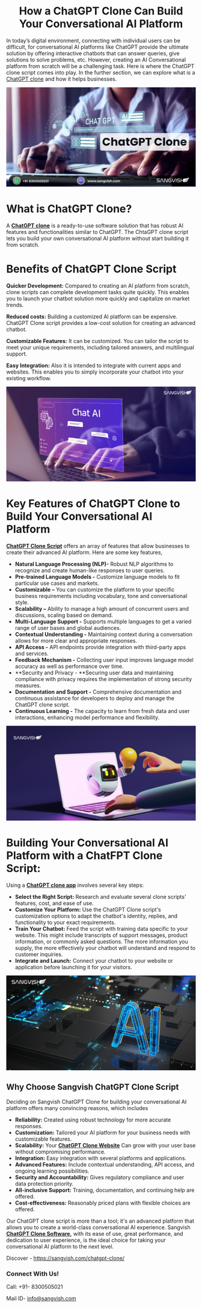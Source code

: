 <h1 align="center">How a ChatGPT Clone Can Build Your Conversational AI Platform</h1>


In today’s digital environment, connecting with individual users can be difficult, for conversational AI platforms like ChatGPT provide the ultimate solution by offering interactive chatbots that can answer queries, give solutions to solve problems, etc. However, creating an AI Conversational platform from scratch will be a challenging task. Here is where the ChatGPT clone script comes into play. In the further section, we can explore what is a[ ChatGPT clone](https://sangvish.com/chatgpt-clone/) and how it helps businesses.

<div class="Box-sc-g0xbh4-0 iIZCet"><img alt=“chatgptclone.png" src="https://github.com/sangvishtechnologies/chatgpt-clone/blob/main/images/chatgpt-clone-sangvish.png" data-hpc="true" class="Box-sc-g0xbh4-0 kzRgrI"></div> 

# What is ChatGPT Clone?
A **[ChatGPT clone](https://sangvish.com/chatgpt-clone/)** is a ready-to-use software solution that has robust AI features and functionalities similar to ChatGPT. The ChtaGPT clone script lets you build your own conversational AI platform without start building it from scratch. 

# Benefits of ChatGPT Clone Script

**Quicker Development:** Compared to creating an AI platform from scratch, clone scripts can complete development tasks quite quickly. This enables you to launch your chatbot solution more quickly and capitalize on market trends. 

**Reduced costs:** Building a customized AI platform can be expensive. ChatGPT Clone script provides a low-cost solution for creating an advanced chatbot.

**Customizable Features:**  It can be customized. You can tailor the script to meet your unique requirements, including tailored answers, and multilingual support. 

**Easy Integration:** Also it is intended to integrate with current apps and websites. This enables you to simply incorporate your chatbot into your existing workflow.

<div class="Box-sc-g0xbh4-0 iIZCet"><img alt=“chatgptclone.png" src="https://github.com/sangvishtechnologies/chatgpt-clone/blob/main/images/chatgpt-clone-app.png" data-hpc="true" class="Box-sc-g0xbh4-0 kzRgrI"></div> 

# Key Features of ChatGPT Clone to Build Your Conversational AI Platform
**[ChatGPT Clone Script](https://sangvish.com/chatgpt-clone/)** offers an array of features that allow businesses to create their advanced AI platform. Here are some key features, 
* **Natural Language Processing (NLP)-** Robust NLP algorithms to recognize and create human-like responses to user queries. 
* **Pre-trained Language Models -** Customize language models to fit particular use cases and markets.
* **Customizable –** You can customize the platform to your specific business requirements including vocabulary, tone and conversational style. 
* **Scalability –** Ability to manage a high amount of concurrent users and discussions, scaling based on demand.
* **Multi-Language Support -** Supports multiple languages to get a varied range of user bases and global audiences. 
* **Contextual Understanding -** Maintaining context during a conversation allows for more clear and appropriate responses.
* **API Access -** API endpoints provide integration with third-party apps and services.
* **Feedback Mechanism -** Collecting user input improves language model accuracy as well as performance over time.
* **Security and Privacy - **Securing user data and maintaining compliance with privacy requires the implementation of strong security measures.
* **Documentation and Support -** Comprehensive documentation and continuous assistance for developers to deploy and manage the ChatGPT clone script.
* **Continuous Learning -** The capacity to learn from fresh data and user interactions, enhancing model performance and flexibility.

<div class="Box-sc-g0xbh4-0 iIZCet"><img alt=“chatgptclone.png" src="https://github.com/sangvishtechnologies/chatgpt-clone/blob/main/images/chatgpt-clone-app-development.png" data-hpc="true" class="Box-sc-g0xbh4-0 kzRgrI"></div> 

# Building Your Conversational AI Platform with a ChatFPT Clone Script:
Using a **[ChatGPT clone app](https://sangvish.com/chatgpt-clone/)** involves several key steps:
* **Select the Right Script:** Research and evaluate several clone scripts' features, cost, and ease of use.
* **Customize Your Platform:** Use the ChatGPT Clone script's customization options to adapt the chatbot's identity, replies, and functionality to your exact requirements.
* **Train Your Chatbot:** Feed the script with training data specific to your website. This might include transcripts of support messages, product information, or commonly asked questions. The more information you supply, the more effectively your chatbot will understand and respond to customer inquiries.
* **Integrate and Launch:** Connect your chatbot to your website or application before launching it for your visitors.

<div class="Box-sc-g0xbh4-0 iIZCet"><img alt=“chatgptclone.png" src="https://github.com/sangvishtechnologies/chatgpt-clone/blob/main/images/chatgpt-clone%20.png" data-hpc="true" class="Box-sc-g0xbh4-0 kzRgrI"></div> 

## Why Choose Sangvish ChatGPT Clone Script
Deciding on Sangvish ChatGPT Clone for building your conversational AI platform offers many convincing reasons, which includes
* **Reliability:** Created using robust technology for more accurate responses.
* **Customization:** Tailored your AI platform for your business needs with customizable features.
* **Scalability:** Your **[ ChatGPT Clone Website](https://sangvish.com/chatgpt-clone/)** Can grow with your user base without compromising performance.
* **Integration:** Easy integration with several platforms and applications. 
* **Advanced Features:** Include contextual understanding, API access, and ongoing learning possibilities. 
* **Security and Accountability:** Gives regulatory compliance and user data protection priority. 
* **All-inclusive Support:** Training, documentation, and continuing help are offered. 
* **Cost-effectiveness:** Reasonably priced plans with flexible choices are offered.

Our ChatGPT clone script is more than a tool; it's an advanced platform that allows you to create a world-class conversational AI experience. Sangvish **[ChatGPT Clone Software,](https://sangvish.com/chatgpt-clone/)** with its ease of use, great performance, and dedication to user experience, is the ideal choice for taking your conversational AI platform to the next level.

Discover - https://sangvish.com/chatgpt-clone/ 

### Connect With Us!

Call: +91- 8300505021

Mail ID-  [info@sangvish.com](mailto:info@sangvish.com)
